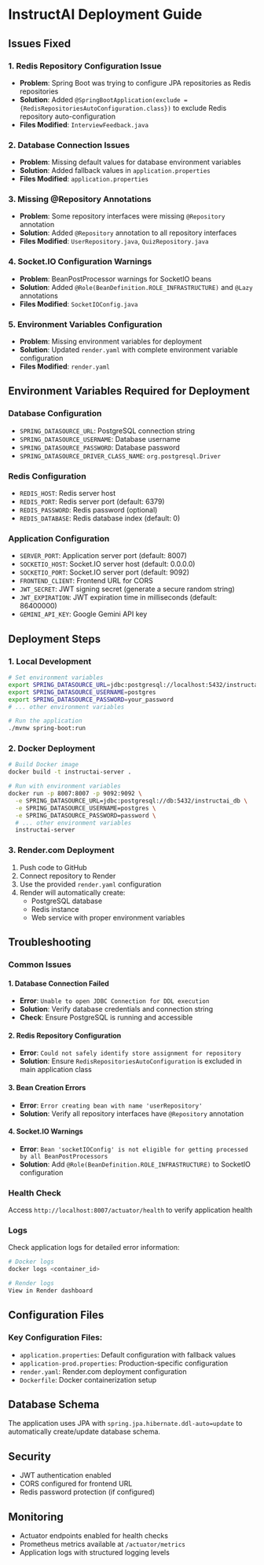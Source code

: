 # InstructAI Deployment Guide

## Issues Fixed

### 1. Redis Repository Configuration Issue
- **Problem**: Spring Boot was trying to configure JPA repositories as Redis repositories
- **Solution**: Added `@SpringBootApplication(exclude = {RedisRepositoriesAutoConfiguration.class})` to exclude Redis repository auto-configuration
- **Files Modified**: `InterviewFeedback.java`

### 2. Database Connection Issues
- **Problem**: Missing default values for database environment variables
- **Solution**: Added fallback values in `application.properties`
- **Files Modified**: `application.properties`

### 3. Missing @Repository Annotations
- **Problem**: Some repository interfaces were missing `@Repository` annotation
- **Solution**: Added `@Repository` annotation to all repository interfaces
- **Files Modified**: `UserRepository.java`, `QuizRepository.java`

### 4. Socket.IO Configuration Warnings
- **Problem**: BeanPostProcessor warnings for SocketIO beans
- **Solution**: Added `@Role(BeanDefinition.ROLE_INFRASTRUCTURE)` and `@Lazy` annotations
- **Files Modified**: `SocketIOConfig.java`

### 5. Environment Variables Configuration
- **Problem**: Missing environment variables for deployment
- **Solution**: Updated `render.yaml` with complete environment variable configuration
- **Files Modified**: `render.yaml`

## Environment Variables Required for Deployment

### Database Configuration
- `SPRING_DATASOURCE_URL`: PostgreSQL connection string
- `SPRING_DATASOURCE_USERNAME`: Database username
- `SPRING_DATASOURCE_PASSWORD`: Database password
- `SPRING_DATASOURCE_DRIVER_CLASS_NAME`: `org.postgresql.Driver`

### Redis Configuration
- `REDIS_HOST`: Redis server host
- `REDIS_PORT`: Redis server port (default: 6379)
- `REDIS_PASSWORD`: Redis password (optional)
- `REDIS_DATABASE`: Redis database index (default: 0)

### Application Configuration
- `SERVER_PORT`: Application server port (default: 8007)
- `SOCKETIO_HOST`: Socket.IO server host (default: 0.0.0.0)
- `SOCKETIO_PORT`: Socket.IO server port (default: 9092)
- `FRONTEND_CLIENT`: Frontend URL for CORS
- `JWT_SECRET`: JWT signing secret (generate a secure random string)
- `JWT_EXPIRATION`: JWT expiration time in milliseconds (default: 86400000)
- `GEMINI_API_KEY`: Google Gemini API key

## Deployment Steps

### 1. Local Development
```bash
# Set environment variables
export SPRING_DATASOURCE_URL=jdbc:postgresql://localhost:5432/instructai_db
export SPRING_DATASOURCE_USERNAME=postgres
export SPRING_DATASOURCE_PASSWORD=your_password
# ... other environment variables

# Run the application
./mvnw spring-boot:run
```

### 2. Docker Deployment
```bash
# Build Docker image
docker build -t instructai-server .

# Run with environment variables
docker run -p 8007:8007 -p 9092:9092 \
  -e SPRING_DATASOURCE_URL=jdbc:postgresql://db:5432/instructai_db \
  -e SPRING_DATASOURCE_USERNAME=postgres \
  -e SPRING_DATASOURCE_PASSWORD=password \
  # ... other environment variables
  instructai-server
```

### 3. Render.com Deployment
1. Push code to GitHub
2. Connect repository to Render
3. Use the provided `render.yaml` configuration
4. Render will automatically create:
   - PostgreSQL database
   - Redis instance
   - Web service with proper environment variables

## Troubleshooting

### Common Issues

#### 1. Database Connection Failed
- **Error**: `Unable to open JDBC Connection for DDL execution`
- **Solution**: Verify database credentials and connection string
- **Check**: Ensure PostgreSQL is running and accessible

#### 2. Redis Repository Configuration
- **Error**: `Could not safely identify store assignment for repository`
- **Solution**: Ensure `RedisRepositoriesAutoConfiguration` is excluded in main application class

#### 3. Bean Creation Errors
- **Error**: `Error creating bean with name 'userRepository'`
- **Solution**: Verify all repository interfaces have `@Repository` annotation

#### 4. Socket.IO Warnings
- **Error**: `Bean 'socketIOConfig' is not eligible for getting processed by all BeanPostProcessors`
- **Solution**: Add `@Role(BeanDefinition.ROLE_INFRASTRUCTURE)` to SocketIO configuration

### Health Check
Access `http://localhost:8007/actuator/health` to verify application health

### Logs
Check application logs for detailed error information:
```bash
# Docker logs
docker logs <container_id>

# Render logs
View in Render dashboard
```

## Configuration Files

### Key Configuration Files:
- `application.properties`: Default configuration with fallback values
- `application-prod.properties`: Production-specific configuration
- `render.yaml`: Render.com deployment configuration
- `Dockerfile`: Docker containerization setup

## Database Schema
The application uses JPA with `spring.jpa.hibernate.ddl-auto=update` to automatically create/update database schema.

## Security
- JWT authentication enabled
- CORS configured for frontend URL
- Redis password protection (if configured)

## Monitoring
- Actuator endpoints enabled for health checks
- Prometheus metrics available at `/actuator/metrics`
- Application logs with structured logging levels
